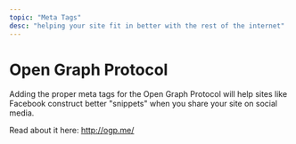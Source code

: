 ```yaml
---
topic: "Meta Tags"
desc: "helping your site fit in better with the rest of the internet"
---
```


# Open Graph Protocol

Adding the proper meta tags for the Open Graph Protocol will help sites like Facebook construct better "snippets" when you share your
site on social media.

Read about it here: <http://ogp.me/>
